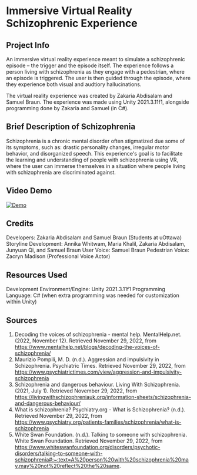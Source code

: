 # Immersive Virtual Reality Schizophrenic Experience

## Project Info

An immersive virtual reality experience meant to simulate a schizophrenic episode – the trigger and the episode itself. The experience follows a person living with schizophrenia as they engage with a pedestrian, where an episode is triggered. The user is then guided through the episode, where they experience both visual and audtiory hallucinations.

The virtual reality experience was created by Zakaria Abdisalam and Samuel Braun. The experience was made using Unity 2021.3.11f1, alongside programming done by Zakaria and Samuel (in C#).

## Brief Description of Schizophrenia

Schizophrenia is a chronic mental disorder often stigmatized due some of its symptoms, such as: drastic personality changes, irregular motor behavior, and disorganized speech. This experience's goal is to facilitate the learning and understanding of people with schizophrenia using VR, where the user can immerse themselves in a situation where people living with schizophrenia are discriminated against.

## Video Demo

[![Demo](https://play-lh.googleusercontent.com/vA4tG0v4aasE7oIvRIvTkOYTwom07DfqHdUPr6k7jmrDwy_qA_SonqZkw6KX0OXKAdk)](https://www.youtube.com/watch?v=aa57aOhCcHU&ab_channel=SamuelB)

## Credits

Developers: Zakaria Abdisalam and Samuel Braun (Students at uOttawa)
Storyline Development: Annika Whitwam, Maria Khalil, Zakaria Abdisalam, Junyuan Qi, and Samuel Braun
User Voice: Samuel Braun
Pedestrian Voice: Zacryn Madison (Professional Voice Actor)

## Resources Used

Development Environment/Engine: Unity 2021.3.11f1
Programming Language: C# (when extra programming was needed for customization within Unity)

## Sources

1. Decoding the voices of schizophrenia - mental help. MentalHelp.net. (2022, November 12). Retrieved November 29, 2022, from https://www.mentalhelp.net/blogs/decoding-the-voices-of-schizophrenia/ 
2. Maurizio Pompili, M. D. (n.d.). Aggression and impulsivity in Schizophrenia. Psychiatric Times. Retrieved November 29, 2022, from https://www.psychiatrictimes.com/view/aggression-and-impulsivity-schizophrenia 
3. Schizophrenia and dangerous behaviour. Living With Schizophrenia. (2021, July 1). Retrieved November 29, 2022, from https://livingwithschizophreniauk.org/information-sheets/schizophrenia-and-dangerous-behaviour/ 
4. What is schizophrenia? Psychiatry.org - What is Schizophrenia? (n.d.). Retrieved November 29, 2022, from https://www.psychiatry.org/patients-families/schizophrenia/what-is-schizophrenia 
5. White Swan Foundation. (n.d.). Talking to someone with schizophrenia. White Swan Foundation. Retrieved November 29, 2022, from https://www.whiteswanfoundation.org/disorders/psychotic-disorders/talking-to-someone-with-schizophrenia#:~:text=A%20person%20with%20schizophrenia%20may,may%20not%20reflect%20the%20same. 
